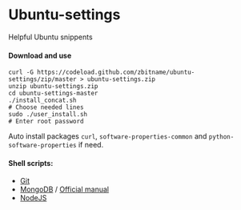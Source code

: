 # Ubuntu-settings
Helpful Ubuntu snippents

#### Download and use
```shell
curl -G https://codeload.github.com/zbitname/ubuntu-settings/zip/master > ubuntu-settings.zip
unzip ubuntu-settings.zip
cd ubuntu-settings-master
./install_concat.sh
# Choose needed lines
sudo ./user_install.sh
# Enter root password
```

Auto install packages `curl`, `software-properties-common` and `python-software-properties` if need.

#### Shell scripts:
- [Git](https://github.com/zbitname/Ubuntu-settings/blob/master/install/git.sh)
- [MongoDB](https://github.com/zbitname/Ubuntu-settings/blob/master/install/mongodb.sh) / [Official manual](http://docs.mongodb.org/manual/tutorial/install-mongodb-on-ubuntu/)
- [NodeJS](https://github.com/zbitname/Ubuntu-settings/blob/master/install/nodejs.sh)
